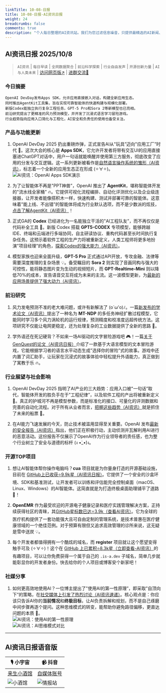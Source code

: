 ```yaml
---
linkTitle: 10-08-日报
title: 10-08-日报-AI资讯日报
weight: 24
breadcrumbs: false
comments: true
description: "个人每日整理的AI资讯站。我们为您过滤信息噪音，只提供最精选的AI新闻、最实用的AI工具与AI教程，助您高效获取人工智能领域的前沿动态"
---
```


## AI资讯日报 2025/10/8

>  `AI资讯` | `每日早读` | `全网数据聚合` | `前沿科学探索` | `行业自由发声` | `开源创新力量` | `AI与人类未来` | [访问网页版↗️](https://ai.hubtoday.app/) | [进群交流🤙](https://raw.githubusercontent.com/justlovemaki/CloudFlare-AI-Insight-Daily/main/docs/images/wechat.png)



### **今日摘要**

```
OpenAI DevDay发布Apps SDK，允许应用直接嵌入对话，构建全新应用生态。
同时推出AgentKit工具集，旨在实现可靠智能体的快速构建与规模化部署。
新版Codex能独立执行复杂工程任务，GPT-5 Pro和Sora 2等新模型也已亮相。
前沿研究提出了更精准的风力预测模型，并开发了沉浸式语言学习冒险游戏。
行业趋势指向应用入口简化与工程化，AI安全和负责任的使用也备受关注。
```



### 产品与功能更新

1.  OpenAI DevDay 2025 扔出重磅炸弹，正式宣告AI从"玩具”迈向"应用工厂”时代 🚀。这次大会的核心是 **Apps SDK**，它允许开发者将带有交互UI的应用直接塞进ChatGPT对话中，用户一句话就能唤醒并使用第三方服务，彻底改变了应用的分发与交互逻辑。这一系列更新被看作是[自然语言操作系统的雏形（AI资讯）](https://openai.com/devday/)，标志着一个全新的应用生态正在形成 (✧∀✧)。<br/>![AI资讯：OpenAI Apps SDK演示](https://source.hubtoday.app/images/2025/10/news_01k6zpc692ffx8kmp6md4t84qw.avif)<br/>

2.  为了让智能体不再是"PPT神兽”，OpenAI 推出了 **AgentKit**，堪称智能体开发的"流水线全家桶” 🔥。它提供可视化流程编排、自动化评测优化以及企业级连接器，让开发者能像搭积木一样，快速构建、测试并部署可靠的智能体。这意味着"能上线、不出错”的智能体将成为行业默认选项，而不是少数派的炫技，[点击了解AgentKit（AI资讯）](https://www.xiaohu.ai/c/xiaohu-ai/openai-devday-2025-ai-ai)！

3.  正式GA的 **Codex** 已经进化为一名能独立干活的"AI工程队友”，而不再仅仅是代码补全工具 🤔。新版 Codex 搭载 **GPT5-CODEX** 专项模型，能够跨越IDE、终端和云端进行多端协同，自主研读协议、重构代码甚至长时间执行复杂任务。这预示着软件工程的生产力将被重新定义，人类工程师将更多地扮演"项目经理”的角色，[探索Codex的强大能力（AI资讯）](https://openai.com/devday/)。

4.  模型家族也迎来全面升级，**GPT-5 Pro** 正式通过API开放，专攻金融、法律等需要深度推理的复杂场景 💡。备受瞩目的 **Sora 2** 则实现了音画同构与强大的可控性，能将静态图片变为生动的视频短片，而 **GPT-Realtime-Mini** 则以降低70%的成本，宣告语音交互将成为未来的主流。这一波模型更新，为[最新的应用场景提供了强大动力（AI资讯）](https://www.xiaohu.ai/c/xiaohu-ai/openai-devday-2025-ai-ai)。

### 前沿研究

1.  风力发电预测不准的老大难问题，或许有新解法了 (o´ω'o)ﾉ。一篇[新发布的学术论文（AI资讯）](https://arxiv.org/abs/2510.03419)提出了一种名为 **MT-NDP** 的多任务神经扩散过程模型，它能同时学习多个风力涡轮机的运行规律，预测精度和校准度远超传统方法。这项研究不仅能让电网更稳定，还为处理复杂的工业数据提供了全新的思路 🤔。

2.  学外语还在死记硬背？不如来一场AI驱动的文字冒险游戏吧 🎮！一篇[关于GenQuest的论文（AI资讯日报）](https://arxiv.org/abs/2510.04498)介绍了一款基于大语言模型的文本冒险游戏，它能根据学习者的语言水平动态生成"选择你的冒险”式的故事。游戏中还内置了词汇助手，让玩家在沉浸式的故事体验中轻松提升外语能力，真正做到了寓教于乐 🔥。

### 行业展望与社会影响

1.  OpenAI DevDay 2025 指明了AI产业的三大趋势：应用入口被"一句话”取代，智能体开发的胜负手在于"工程纪律”，以及软件工程的产出将被重新定义 🧐。真正的护城河不再是模型参数，而是标准化的接口、可量化的评测数据和完善的自动化流程。对于所有从业者而言，[把握这些趋势（AI资讯）](https://www.xiaohu.ai/c/xiaohu-ai/openai-devday-2025-ai-ai)就是抓住了未来的船票 🚢。

2.  在AI能力飞速发展的今天，防止技术被滥用显得至关重要。OpenAI 发布[最新的安全报告（AI资讯）](https://openai.com/global-affairs/disrupting-malicious-uses-of-ai-october-2025)指出，他们正在积极行动，主动侦测并瓦解利用AI进行的恶意活动。这份报告不仅展示了OpenAI作为行业领导者的责任感，也为整个行业树立了安全与道德的标杆 (ง •̀_•́)ง。

### 开源TOP项目

1.  想让AI智能体帮你操作电脑吗？**cua** 项目就是为你量身打造的开源基础设施，目前在 [GitHub上已收获⭐9.9k星（AI资讯日报）](https://github.com/trycua/cua)。它提供了一个安全的沙盒环境、SDK和基准测试，让开发者可以训练和评估能完全控制桌面（macOS、Linux、Windows）的AI智能体。这简直就是为打造终极桌面助理铺平了道路 🚀！

2.  **OpenEMR** 作为最受欢迎的开源电子健康记录和医疗实践管理解决方案，正持续获得社区的青睐，其[GitHub星标数已达⭐3.9k（查看AI资讯）](https://github.com/openemr/openemr)。它为全球的医疗机构提供了一套功能强大且可自由定制的管理系统，是技术普惠在医疗健康领域的一个绝佳范例。对于预算有限但又追求高效管理的诊所来说，这无疑是雪中送炭 💡。

3.  每个开发者都值得拥有一个酷炫的域名，而 **register** 项目就让这个愿望变得触手可及 (✧∀✧)！这个在 [GitHub 上已累积⭐8.3k星（立即查看-AI资讯）](https://github.com/is-a-dev/register)的有趣项目，可以让你免费获得一个属于自己的 `.is-a.dev` 子域名，简单几步就能彰显你的开发者身份。快去给你的个人项目或博客安个新家吧！

### 社媒分享

1.  如何更高效地使用AI？一位博主提出了"使用AI的第一性原理”，即采取"自顶向下”的策略，在[社交媒体上引发了热烈讨论（AI资讯速递）](https://x.com/JamesGoong/status/1975397777418166489)。核心观点是：你应该只告诉AI你的**当前情况**和**终极目标**，让AI负责拆解和规划，而不是自己琢磨中间步骤再逐个提问。这种思维模式的转变，能帮助你避免路径偏移，更直达问题的本质 🤔。<br/>![AI资讯：使用AI的第一性原理](https://source.hubtoday.app/images/2025/10/news_01k6zpc999fm1tc87378ea450a.avif)<br/>![AI资讯：AI思维模式对比](https://source.hubtoday.app/images/2025/10/news_01k6zpce35f6ns9096pp7bd8ta.avif)


---

## **AI资讯日报语音版**

| 🎙️ **小宇宙** | 📹 **抖音** |
| --- | --- |
| [来生小酒馆](https://www.xiaoyuzhoufm.com/podcast/683c62b7c1ca9cf575a5030e)  |   [自媒体账号](https://www.douyin.com/user/MS4wLjABAAAAwpwqPQlu38sO38VyWgw9ZjDEnN4bMR5j8x111UxpseHR9DpB6-CveI5KRXOWuFwG)|
| ![小酒馆](https://source.hubtoday.app/logo/f959f7984e9163fc50d3941d79a7f262.md.png) | ![情报站](https://source.hubtoday.app/logo/7fc30805eeb831e1e2baa3a240683ca3.md.png) |



